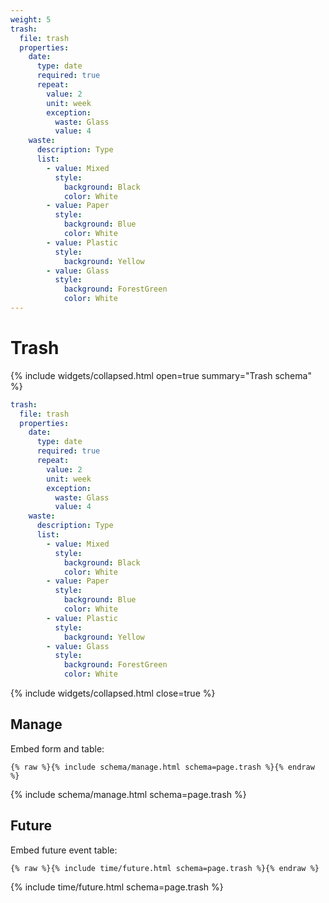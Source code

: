 ```yaml
---
weight: 5
trash:
  file: trash
  properties:
    date:
      type: date
      required: true
      repeat:
        value: 2
        unit: week
        exception:
          waste: Glass
          value: 4
    waste:
      description: Type
      list:
        - value: Mixed
          style:
            background: Black
            color: White
        - value: Paper
          style:
            background: Blue
            color: White
        - value: Plastic
          style:
            background: Yellow
        - value: Glass
          style:
            background: ForestGreen
            color: White
---
```


# Trash

{% include widgets/collapsed.html open=true summary="Trash schema" %}

```yml
trash:
  file: trash
  properties:
    date:
      type: date
      required: true
      repeat:
        value: 2
        unit: week
        exception:
          waste: Glass
          value: 4
    waste:
      description: Type
      list:
        - value: Mixed
          style:
            background: Black
            color: White
        - value: Paper
          style:
            background: Blue
            color: White
        - value: Plastic
          style:
            background: Yellow
        - value: Glass
          style:
            background: ForestGreen
            color: White
```

{% include widgets/collapsed.html close=true %}

## Manage

Embed form and table:

```liquid
{% raw %}{% include schema/manage.html schema=page.trash %}{% endraw %}
```

{% include schema/manage.html schema=page.trash %}

## Future

Embed future event table:

```liquid
{% raw %}{% include time/future.html schema=page.trash %}{% endraw %}
```

{% include time/future.html schema=page.trash %}
